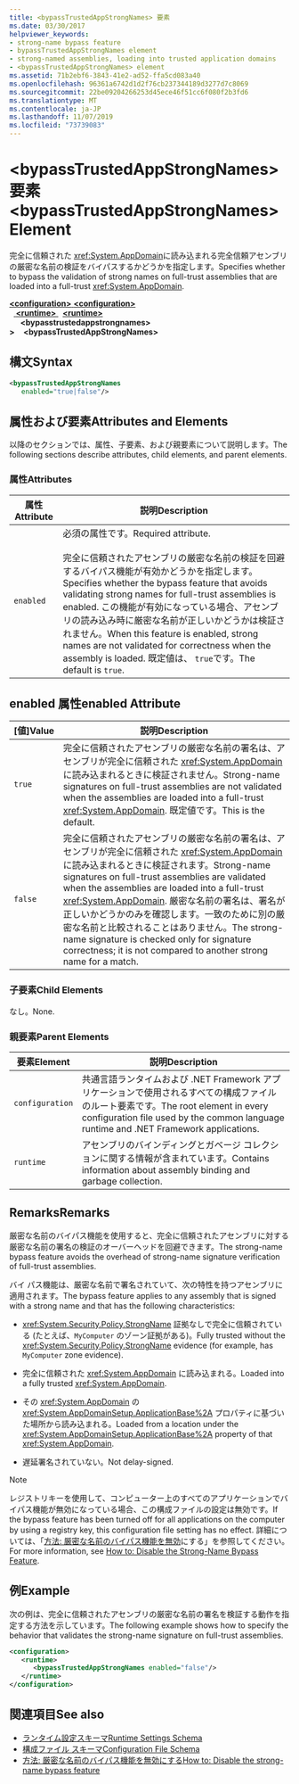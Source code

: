 ```yaml
---
title: <bypassTrustedAppStrongNames> 要素
ms.date: 03/30/2017
helpviewer_keywords:
- strong-name bypass feature
- bypassTrustedAppStrongNames element
- strong-named assemblies, loading into trusted application domains
- <bypassTrustedAppStrongNames> element
ms.assetid: 71b2ebf6-3843-41e2-ad52-ffa5cd083a40
ms.openlocfilehash: 96361a6742d1d2f76cb237344189d3277d7c8069
ms.sourcegitcommit: 22be09204266253d45ece46f51cc6f080f2b3fd6
ms.translationtype: MT
ms.contentlocale: ja-JP
ms.lasthandoff: 11/07/2019
ms.locfileid: "73739083"
---
```

# <a name="bypasstrustedappstrongnames-element"></a><span data-ttu-id="a69a3-102">\<bypassTrustedAppStrongNames> 要素</span><span class="sxs-lookup"><span data-stu-id="a69a3-102">\<bypassTrustedAppStrongNames> Element</span></span>

<span data-ttu-id="a69a3-103">完全に信頼された <xref:System.AppDomain>に読み込まれる完全信頼アセンブリの厳密な名前の検証をバイパスするかどうかを指定します。</span><span class="sxs-lookup"><span data-stu-id="a69a3-103">Specifies whether to bypass the validation of strong names on full-trust assemblies that are loaded into a full-trust <xref:System.AppDomain>.</span></span>

<span data-ttu-id="a69a3-104">[ **\<configuration>** ](../configuration-element.md)</span><span class="sxs-lookup"><span data-stu-id="a69a3-104">[**\<configuration>**](../configuration-element.md)</span></span>\
<span data-ttu-id="a69a3-105">&nbsp;&nbsp;[ **\<runtime>** ](runtime-element.md)</span><span class="sxs-lookup"><span data-stu-id="a69a3-105">&nbsp;&nbsp;[**\<runtime>**](runtime-element.md)</span></span>\
<span data-ttu-id="a69a3-106">&nbsp;&nbsp;&nbsp;&nbsp; **\<bypasstrustedappstrongnames> >**</span><span class="sxs-lookup"><span data-stu-id="a69a3-106">&nbsp;&nbsp;&nbsp;&nbsp;**\<bypassTrustedAppStrongNames>**</span></span>

## <a name="syntax"></a><span data-ttu-id="a69a3-107">構文</span><span class="sxs-lookup"><span data-stu-id="a69a3-107">Syntax</span></span>

```xml
<bypassTrustedAppStrongNames
   enabled="true|false"/>
```

## <a name="attributes-and-elements"></a><span data-ttu-id="a69a3-108">属性および要素</span><span class="sxs-lookup"><span data-stu-id="a69a3-108">Attributes and Elements</span></span>

<span data-ttu-id="a69a3-109">以降のセクションでは、属性、子要素、および親要素について説明します。</span><span class="sxs-lookup"><span data-stu-id="a69a3-109">The following sections describe attributes, child elements, and parent elements.</span></span>

### <a name="attributes"></a><span data-ttu-id="a69a3-110">属性</span><span class="sxs-lookup"><span data-stu-id="a69a3-110">Attributes</span></span>

|<span data-ttu-id="a69a3-111">属性</span><span class="sxs-lookup"><span data-stu-id="a69a3-111">Attribute</span></span>|<span data-ttu-id="a69a3-112">説明</span><span class="sxs-lookup"><span data-stu-id="a69a3-112">Description</span></span>|
|---------------|-----------------|
|`enabled`|<span data-ttu-id="a69a3-113">必須の属性です。</span><span class="sxs-lookup"><span data-stu-id="a69a3-113">Required attribute.</span></span><br /><br /> <span data-ttu-id="a69a3-114">完全に信頼されたアセンブリの厳密な名前の検証を回避するバイパス機能が有効かどうかを指定します。</span><span class="sxs-lookup"><span data-stu-id="a69a3-114">Specifies whether the bypass feature that avoids validating strong names for full-trust assemblies is enabled.</span></span> <span data-ttu-id="a69a3-115">この機能が有効になっている場合、アセンブリの読み込み時に厳密な名前が正しいかどうかは検証されません。</span><span class="sxs-lookup"><span data-stu-id="a69a3-115">When this feature is enabled, strong names are not validated for correctness when the assembly is loaded.</span></span> <span data-ttu-id="a69a3-116">既定値は、 `true`です。</span><span class="sxs-lookup"><span data-stu-id="a69a3-116">The default is `true`.</span></span>|

## <a name="enabled-attribute"></a><span data-ttu-id="a69a3-117">enabled 属性</span><span class="sxs-lookup"><span data-stu-id="a69a3-117">enabled Attribute</span></span>

|<span data-ttu-id="a69a3-118">[値]</span><span class="sxs-lookup"><span data-stu-id="a69a3-118">Value</span></span>|<span data-ttu-id="a69a3-119">説明</span><span class="sxs-lookup"><span data-stu-id="a69a3-119">Description</span></span>|
|-----------|-----------------|
|`true`|<span data-ttu-id="a69a3-120">完全に信頼されたアセンブリの厳密な名前の署名は、アセンブリが完全に信頼された <xref:System.AppDomain>に読み込まれるときに検証されません。</span><span class="sxs-lookup"><span data-stu-id="a69a3-120">Strong-name signatures on full-trust assemblies are not validated when the assemblies are loaded into a full-trust <xref:System.AppDomain>.</span></span> <span data-ttu-id="a69a3-121">既定値です。</span><span class="sxs-lookup"><span data-stu-id="a69a3-121">This is the default.</span></span>|
|`false`|<span data-ttu-id="a69a3-122">完全に信頼されたアセンブリの厳密な名前の署名は、アセンブリが完全に信頼された <xref:System.AppDomain>に読み込まれるときに検証されます。</span><span class="sxs-lookup"><span data-stu-id="a69a3-122">Strong-name signatures on full-trust assemblies are validated when the assemblies are loaded into a full-trust <xref:System.AppDomain>.</span></span> <span data-ttu-id="a69a3-123">厳密な名前の署名は、署名が正しいかどうかのみを確認します。一致のために別の厳密な名前と比較されることはありません。</span><span class="sxs-lookup"><span data-stu-id="a69a3-123">The strong-name signature is checked only for signature correctness; it is not compared to another strong name for a match.</span></span>|

### <a name="child-elements"></a><span data-ttu-id="a69a3-124">子要素</span><span class="sxs-lookup"><span data-stu-id="a69a3-124">Child Elements</span></span>

<span data-ttu-id="a69a3-125">なし。</span><span class="sxs-lookup"><span data-stu-id="a69a3-125">None.</span></span>

### <a name="parent-elements"></a><span data-ttu-id="a69a3-126">親要素</span><span class="sxs-lookup"><span data-stu-id="a69a3-126">Parent Elements</span></span>

|<span data-ttu-id="a69a3-127">要素</span><span class="sxs-lookup"><span data-stu-id="a69a3-127">Element</span></span>|<span data-ttu-id="a69a3-128">説明</span><span class="sxs-lookup"><span data-stu-id="a69a3-128">Description</span></span>|
|-------------|-----------------|
|`configuration`|<span data-ttu-id="a69a3-129">共通言語ランタイムおよび .NET Framework アプリケーションで使用されるすべての構成ファイルのルート要素です。</span><span class="sxs-lookup"><span data-stu-id="a69a3-129">The root element in every configuration file used by the common language runtime and .NET Framework applications.</span></span>|
|`runtime`|<span data-ttu-id="a69a3-130">アセンブリのバインディングとガベージ コレクションに関する情報が含まれています。</span><span class="sxs-lookup"><span data-stu-id="a69a3-130">Contains information about assembly binding and garbage collection.</span></span>|

## <a name="remarks"></a><span data-ttu-id="a69a3-131">Remarks</span><span class="sxs-lookup"><span data-stu-id="a69a3-131">Remarks</span></span>

<span data-ttu-id="a69a3-132">厳密な名前のバイパス機能を使用すると、完全に信頼されたアセンブリに対する厳密な名前の署名の検証のオーバーヘッドを回避できます。</span><span class="sxs-lookup"><span data-stu-id="a69a3-132">The strong-name bypass feature avoids the overhead of strong-name signature verification of full-trust assemblies.</span></span>

<span data-ttu-id="a69a3-133">バイ パス機能は、厳密な名前で署名されていて、次の特性を持つアセンブリに適用されます。</span><span class="sxs-lookup"><span data-stu-id="a69a3-133">The bypass feature applies to any assembly that is signed with a strong name and that has the following characteristics:</span></span>

- <span data-ttu-id="a69a3-134"><xref:System.Security.Policy.StrongName> 証拠なしで完全に信頼されている (たとえば、`MyComputer` のゾーン証拠がある)。</span><span class="sxs-lookup"><span data-stu-id="a69a3-134">Fully trusted without the <xref:System.Security.Policy.StrongName> evidence (for example, has `MyComputer` zone evidence).</span></span>

- <span data-ttu-id="a69a3-135">完全に信頼された <xref:System.AppDomain> に読み込まれる。</span><span class="sxs-lookup"><span data-stu-id="a69a3-135">Loaded into a fully trusted <xref:System.AppDomain>.</span></span>

- <span data-ttu-id="a69a3-136">その <xref:System.AppDomain> の <xref:System.AppDomainSetup.ApplicationBase%2A> プロパティに基づいた場所から読み込まれる。</span><span class="sxs-lookup"><span data-stu-id="a69a3-136">Loaded from a location under the <xref:System.AppDomainSetup.ApplicationBase%2A> property of that <xref:System.AppDomain>.</span></span>

- <span data-ttu-id="a69a3-137">遅延署名されていない。</span><span class="sxs-lookup"><span data-stu-id="a69a3-137">Not delay-signed.</span></span>

> [!NOTE]
> <span data-ttu-id="a69a3-138">レジストリキーを使用して、コンピューター上のすべてのアプリケーションでバイパス機能が無効になっている場合、この構成ファイルの設定は無効です。</span><span class="sxs-lookup"><span data-stu-id="a69a3-138">If the bypass feature has been turned off for all applications on the computer by using a registry key, this configuration file setting has no effect.</span></span> <span data-ttu-id="a69a3-139">詳細については、「[方法: 厳密な名前のバイパス機能を無効](../../../../standard/assembly/disable-strong-name-bypass-feature.md)にする」を参照してください。</span><span class="sxs-lookup"><span data-stu-id="a69a3-139">For more information, see [How to: Disable the Strong-Name Bypass Feature](../../../../standard/assembly/disable-strong-name-bypass-feature.md).</span></span>

## <a name="example"></a><span data-ttu-id="a69a3-140">例</span><span class="sxs-lookup"><span data-stu-id="a69a3-140">Example</span></span>

<span data-ttu-id="a69a3-141">次の例は、完全に信頼されたアセンブリの厳密な名前の署名を検証する動作を指定する方法を示しています。</span><span class="sxs-lookup"><span data-stu-id="a69a3-141">The following example shows how to specify the behavior that validates the strong-name signature on full-trust assemblies.</span></span>

```xml
<configuration>
   <runtime>
      <bypassTrustedAppStrongNames enabled="false"/>
   </runtime>
</configuration>
```

## <a name="see-also"></a><span data-ttu-id="a69a3-142">関連項目</span><span class="sxs-lookup"><span data-stu-id="a69a3-142">See also</span></span>

- [<span data-ttu-id="a69a3-143">ランタイム設定スキーマ</span><span class="sxs-lookup"><span data-stu-id="a69a3-143">Runtime Settings Schema</span></span>](index.md)
- [<span data-ttu-id="a69a3-144">構成ファイル スキーマ</span><span class="sxs-lookup"><span data-stu-id="a69a3-144">Configuration File Schema</span></span>](../index.md)
- [<span data-ttu-id="a69a3-145">方法: 厳密な名前のバイパス機能を無効にする</span><span class="sxs-lookup"><span data-stu-id="a69a3-145">How to: Disable the strong-name bypass feature</span></span>](../../../../standard/assembly/disable-strong-name-bypass-feature.md)
